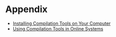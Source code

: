 # Appendix

- [Installing Compilation Tools on Your Computer](appendix_installation.md)
- [Using Compilation Tools in Online Systems](appendix_online-compilation.md)